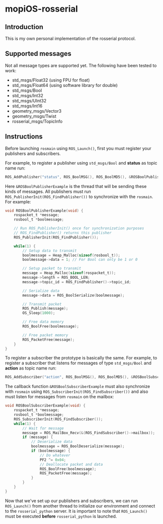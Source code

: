 # mopiOS-rosserial

## Introduction
This is my own personal implementation of the rosserial protocol.

## Supported messages
Not all message types are supported yet. The following have been tested to work:
- std_msgs/Float32 (using FPU for float)
- std_msgs/Float64 (using software library for double)
- std_msgs/Bool
- std_msgs/Int32
- std_msgs/UInt32
- std_msgs/Int16
- geometry_msgs/Vector3
- geometry_msgs/Twist
- rosserial_msgs/TopicInfo

## Instructions
Before launching `rosmain` using `ROS_Launch()`, first you must register your publishers and subscribers.

For example, to register a publisher using `std_msgs/Bool` and **status** as topic name run:
```c
ROS_AddPublisher("status", ROS_BoolMSG(), ROS_BoolMD5(), &ROSBoolPublisherExample, 512, 2);
```
Here `&ROSBoolPublisherExample` is the thread that will be sending these kinds of messages. All publishers must run `ROS_PublisherInit(ROS_FindPublisher())` to synchronize with the `rosmain`. For example:
```c
void ROSBoolPublisherExample(void) {
	rospacket_t *message;
	rosbool_t *boolmessage;

	// Run ROS_PublisherInit() once for synchronization purposes
	// ROS_FindPublisher() returns this publisher
	ROS_PublisherInit(ROS_FindPublisher());

	while(1) {
		// Setup data to transmit
		boolmessage = Heap_Malloc(sizeof(rosbool_t));
		boolmessage->data = 1; // For Bool can only be 1 or 0

		// Setup packet to transmit
		message = Heap_Malloc(sizeof(rospacket_t));
		message->length = ROS_BOOL_LEN;
		message->topic_id = ROS_FindPublisher()->topic_id;

		// Serialize data
		message->data = ROS_BoolSerialize(boolmessage);

		// Transmit packet
		ROS_Publish(message);
		OS_Sleep(1000);

		// Free data memory
		ROS_BoolFree(boolmessage);

		// Free packet memory
		ROS_PacketFree(message);
	}
}
```

To register a subscriber the prototype is basically the same. For example, to register a subscriber that listens for messages of type `std_msgs/Bool` and **action** as topic name run:
```c
ROS_AddSubscriber("action", ROS_BoolMSG(), ROS_BoolMD5(), &ROSBoolSubscriberExample, 512, 2);
```

The callback function `&ROSBoolSubscriberExample` must also synchronize with `rosmain` using `ROS_SubscriberInit(ROS_FindSubscriber())` and also must listen for messages from `rosmain` on the mailbox:
```c
void ROSBoolSubscriberExample(void) {
	rospacket_t *message;
	rosbool_t *boolmessage;
	ROS_SubscriberInit(ROS_FindSubscriber());
	while(1) {
		// Wait for message
		message = ROS_MailBox_Recv(&(ROS_FindSubscriber()->mailbox));
		if (message) {
			// Deserialize data
			boolmessage = ROS_BoolDeserialize(message);
			if (boolmessage) {
				// Do whatever
				PF2 ^= 0x04;
				// Deallocate packet and data
				ROS_BoolFree(boolmessage);
				ROS_PacketFree(message);
			}
		}
	}
}
```

Now that we've set up our publishers and subscribers, we can run `ROS_Launch()` from another thread to initialize our environment and connect to the `rosserial_python` server. It is important to note that `ROS_Launch()` must be executed **before** `rosserial_python` is launched.
